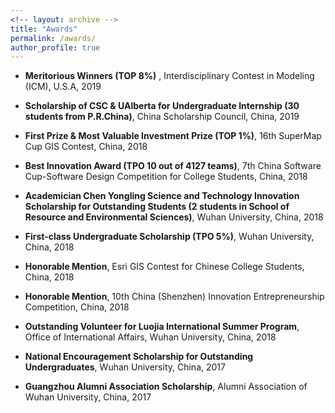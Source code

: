 ```yaml
---
<!-- layout: archive -->
title: "Awards"
permalink: /awards/
author_profile: true
---
```


* **Meritorious Winners (TOP 8%)** , Interdisciplinary Contest in Modeling (ICM), U.S.A, 2019

* **Scholarship of CSC & UAlberta for Undergraduate Internship (30 students from P.R.China)**, China Scholarship Council, China, 2019

* **First Prize & Most Valuable Investment Prize (TOP 1%)**, 16th SuperMap Cup GIS Contest, China, 2018

* **Best Innovation Award (TPO 10 out of 4127 teams)**, 7th China Software Cup-Software Design Competition for College Students, China, 2018

* **Academician Chen Yongling Science and Technology Innovation Scholarship for Outstanding Students (2 students in School of Resource and Environmental Sciences)**, Wuhan University, China, 2018

* **First-class Undergraduate Scholarship (TPO 5%)**, Wuhan University, China, 2018

* **Honorable Mention**, Esri GIS Contest for Chinese College Students, China, 2018

* **Honorable Mention**, 10th China (Shenzhen) Innovation Entrepreneurship Competition, China, 2018

* **Outstanding Volunteer for Luojia International Summer Program**, Office of International Affairs, Wuhan University, China, 2018

* **National Encouragement Scholarship for Outstanding Undergraduates**, Wuhan University, China, 2017

* **Guangzhou Alumni Association Scholarship**, Alumni Association of Wuhan University, China, 2017

